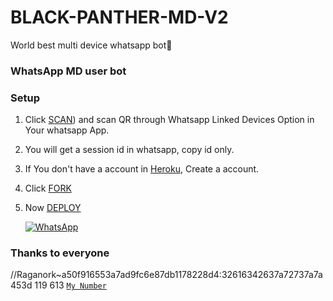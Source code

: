 # BLACK-PANTHER-MD-V2
World best multi device whatsapp bot🖤
### WhatsApp MD user bot

### Setup

1. Click [SCAN](https://replit.com/@black-pantherpa/Black-Panther-MD-QR?v=1nexusNw/Md-Scanner?outputonly=1&lite=1#)) and scan QR through Whatsapp Linked Devices Option in Your whatsapp App.

2. You will get a session id in whatsapp, copy id only.

3. If You don't have a account in [Heroku](https://signup.heroku.com/), Create a account.

4. Click [FORK](https://github.com/BlackPanther-svg/BLACK-PANTHER-MD-V2/fork)

5. Now [DEPLOY](https://heroku.com/deploy)

   <a href="https://chat.whatsapp.com/LWOdea4zvErAHkLNuAQkoP"><img alt="WhatsApp" src="https://img.shields.io/badge/-Whatsapp%20Group-lightgrey?style=for-the-badge&logo=whatsapp&logoColor=white"/></a>

### Thanks to everyone
//Raganork~a50f916553a7ad9fc6e87db1178228d4:32616342637a72737a7a453d
119 613
[`My Number`](https://wa.me/+94741671668?text=හා̶̷යි̶̶🙈🌸_ස̶̷්ටේ̶̷ට̶̷ස්🪄බ̶̷ල̶̬න̷̶්න̶_ක̶̷න̶̷්ටැ̶̷ක්🥰සේව්_දාගන්න_INBOX🤭ආවෙ🪄❢❢_)
